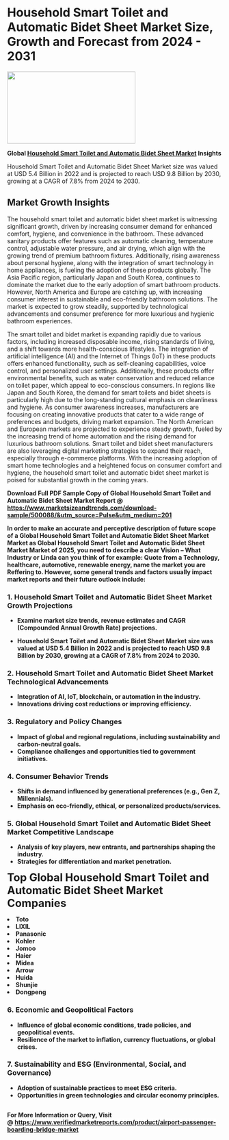 <H1>Household Smart Toilet and Automatic Bidet Sheet Market Size, Growth and Forecast from 2024 - 2031</H1><img class="aligncenter size-medium wp-image-584254" src="https://thirdeyenews.in/wp-content/uploads/2024/09/Global-Market-Research-300x168.jpeg" alt="" width="300" height="168" /><p><strong>Global&nbsp;<a href="https://www.marketsizeandtrends.com/download-sample/500088/&amp;utm_source=Pulse&amp;utm_medium=201">Household Smart Toilet and Automatic Bidet Sheet Market</a> Insights</strong></p><p>Household Smart Toilet and Automatic Bidet Sheet Market size was valued at USD 5.4 Billion in 2022 and is projected to reach USD 9.8 Billion by 2030, growing at a CAGR of 7.8% from 2024 to 2030.</p><p><h2>Market Growth Insights</h2> <p>The household smart toilet and automatic bidet sheet market is witnessing significant growth, driven by increasing consumer demand for enhanced comfort, hygiene, and convenience in the bathroom. These advanced sanitary products offer features such as automatic cleaning, temperature control, adjustable water pressure, and air drying, which align with the growing trend of premium bathroom fixtures. Additionally, rising awareness about personal hygiene, along with the integration of smart technology in home appliances, is fueling the adoption of these products globally. The Asia Pacific region, particularly Japan and South Korea, continues to dominate the market due to the early adoption of smart bathroom products. However, North America and Europe are catching up, with increasing consumer interest in sustainable and eco-friendly bathroom solutions. The market is expected to grow steadily, supported by technological advancements and consumer preference for more luxurious and hygienic bathroom experiences.</p> <p><strong></strong></p> <p>The smart toilet and bidet market is expanding rapidly due to various factors, including increased disposable income, rising standards of living, and a shift towards more health-conscious lifestyles. The integration of artificial intelligence (AI) and the Internet of Things (IoT) in these products offers enhanced functionality, such as self-cleaning capabilities, voice control, and personalized user settings. Additionally, these products offer environmental benefits, such as water conservation and reduced reliance on toilet paper, which appeal to eco-conscious consumers. In regions like Japan and South Korea, the demand for smart toilets and bidet sheets is particularly high due to the long-standing cultural emphasis on cleanliness and hygiene. As consumer awareness increases, manufacturers are focusing on creating innovative products that cater to a wide range of preferences and budgets, driving market expansion. The North American and European markets are projected to experience steady growth, fueled by the increasing trend of home automation and the rising demand for luxurious bathroom solutions. Smart toilet and bidet sheet manufacturers are also leveraging digital marketing strategies to expand their reach, especially through e-commerce platforms. With the increasing adoption of smart home technologies and a heightened focus on consumer comfort and hygiene, the household smart toilet and automatic bidet sheet market is poised for substantial growth in the coming years.</p> <p><strong></p><p><span class=""><strong>Download Full PDF Sample Copy of Global Household Smart Toilet and Automatic Bidet Sheet Market Report</strong> @ <a href="https://www.marketsizeandtrends.com/download-sample/500088/&amp;utm_source=Pulse&amp;utm_medium=201" target="_blank">https://www.marketsizeandtrends.com/download-sample/500088/&amp;utm_source=Pulse&amp;utm_medium=201</a></span></p><p>In order to make an accurate and perceptive description of future scope of a Global&nbsp;Household Smart Toilet and Automatic Bidet Sheet Market Market as Global&nbsp;Household Smart Toilet and Automatic Bidet Sheet Market Market of 2025, you need to describe a clear Vision &ndash; What Industry or Linda can you think of for example: Quote from a Technology, healthcare, automotive, renewable energy, name the market you are Reffering to. However, some general trends and factors usually impact market reports and their future outlook include:</p><h3>1.&nbsp;<strong>Household Smart Toilet and Automatic Bidet Sheet Market Growth Projections</strong></h3><ul><li>Examine market size trends, revenue estimates and CAGR (Compounded Annual Growth Rate) projections.</li><li><p>Household Smart Toilet and Automatic Bidet Sheet Market size was valued at USD 5.4 Billion in 2022 and is projected to reach USD 9.8 Billion by 2030, growing at a CAGR of 7.8% from 2024 to 2030.</p></li></ul><h3>2.&nbsp;<strong>Household Smart Toilet and Automatic Bidet Sheet Market Technological Advancements</strong></h3><ul><li>Integration of AI, IoT, blockchain, or automation in the industry.</li><li>Innovations driving cost reductions or improving efficiency.</li></ul><h3>3.&nbsp;<strong>Regulatory and Policy Changes</strong></h3><ul><li>Impact of global and regional regulations, including sustainability and carbon-neutral goals.</li><li>Compliance challenges and opportunities tied to government initiatives.</li></ul><h3>4.&nbsp;<strong>Consumer Behavior Trends</strong></h3><ul><li>Shifts in demand influenced by generational preferences (e.g., Gen Z, Millennials).</li><li>Emphasis on eco-friendly, ethical, or personalized products/services.</li></ul><h3>5.&nbsp;<strong>Global Household Smart Toilet and Automatic Bidet Sheet Market Competitive Landscape</strong></h3><ul><li>Analysis of key players, new entrants, and partnerships shaping the industry.</li><li>Strategies for differentiation and market penetration.</li></ul><p data-pm-slice="1 1 []"><span style="color: inherit; font-family: inherit; font-size: 25px;">Top Global Household Smart Toilet and Automatic Bidet Sheet Market Companies</span></p><div class="" data-test-id=""><p><li>Toto</li><li> LIXIL</li><li> Panasonic</li><li> Kohler</li><li> Jomoo</li><li> Haier</li><li> Midea</li><li> Arrow</li><li> Huida</li><li> Shunjie</li><li> Dongpeng</li></p></div><h3>6.&nbsp;<strong>Economic and Geopolitical Factors</strong></h3><ul><li>Influence of global economic conditions, trade policies, and geopolitical events.</li><li>Resilience of the market to inflation, currency fluctuations, or global crises.</li></ul><h3>7.&nbsp;<strong>Sustainability and ESG (Environmental, Social, and Governance)</strong></h3><ul><li>Adoption of sustainable practices to meet ESG criteria.</li><li>Opportunities in green technologies and circular economy principles.</li></ul><h2><strong style="font-size: 14px;">For More Information or Query, Visit @&nbsp;</strong><a style="background-color: #ffffff; font-size: 14px;" href="https://www.marketsizeandtrends.com/report/household-smart-toilet-and-automatic-bidet-sheet-market/" target="_blank">https://www.verifiedmarketreports.com/product/airport-passenger-boarding-bridge-market</a></h2>
